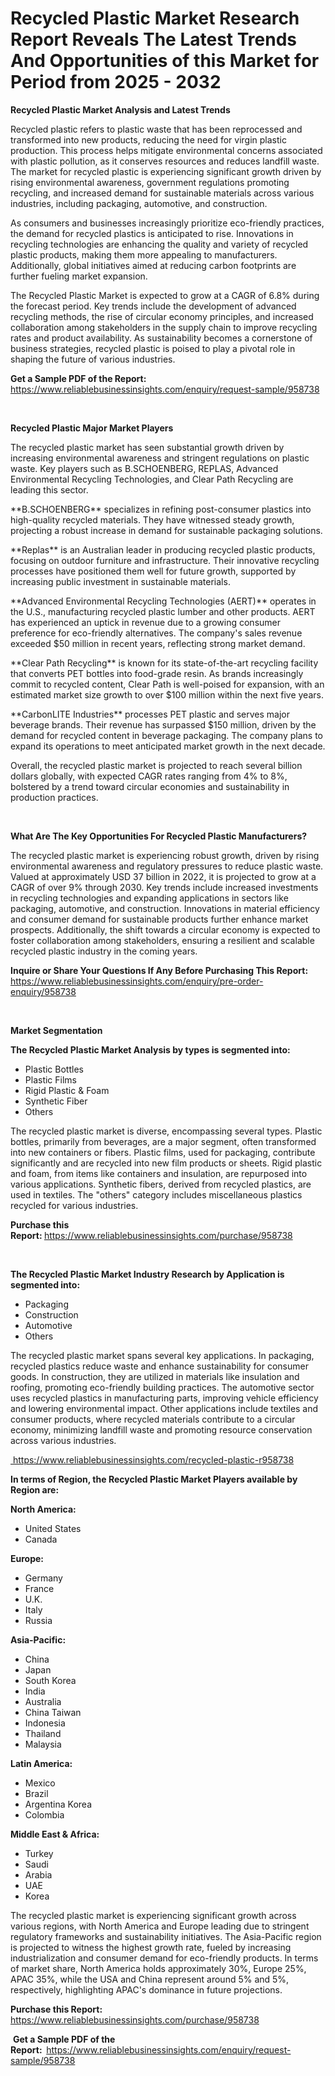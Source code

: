 <p><h1>Recycled Plastic Market Research Report Reveals The Latest Trends And Opportunities of this Market for Period from 2025 - 2032</h1></p><p><strong>Recycled Plastic Market Analysis and Latest Trends</strong></p>
<p><p>Recycled plastic refers to plastic waste that has been reprocessed and transformed into new products, reducing the need for virgin plastic production. This process helps mitigate environmental concerns associated with plastic pollution, as it conserves resources and reduces landfill waste. The market for recycled plastic is experiencing significant growth driven by rising environmental awareness, government regulations promoting recycling, and increased demand for sustainable materials across various industries, including packaging, automotive, and construction.</p><p>As consumers and businesses increasingly prioritize eco-friendly practices, the demand for recycled plastics is anticipated to rise. Innovations in recycling technologies are enhancing the quality and variety of recycled plastic products, making them more appealing to manufacturers. Additionally, global initiatives aimed at reducing carbon footprints are further fueling market expansion.</p><p>The Recycled Plastic Market is expected to grow at a CAGR of 6.8% during the forecast period. Key trends include the development of advanced recycling methods, the rise of circular economy principles, and increased collaboration among stakeholders in the supply chain to improve recycling rates and product availability. As sustainability becomes a cornerstone of business strategies, recycled plastic is poised to play a pivotal role in shaping the future of various industries.</p></p>
<p><strong>Get a Sample PDF of the Report:&nbsp;</strong> <a href="https://www.reliablebusinessinsights.com/enquiry/request-sample/958738?utm_campaign=2753&utm_medium=2&utm_source=Github&utm_content=ia&utm_term=17042025&utm_id=recycled-plastic">https://www.reliablebusinessinsights.com/enquiry/request-sample/958738</a></p>
<p>&nbsp;</p>
<p><strong>Recycled Plastic Major Market Players</strong></p>
<p><p>The recycled plastic market has seen substantial growth driven by increasing environmental awareness and stringent regulations on plastic waste. Key players such as B.SCHOENBERG, REPLAS, Advanced Environmental Recycling Technologies, and Clear Path Recycling are leading this sector.</p><p>**B.SCHOENBERG** specializes in refining post-consumer plastics into high-quality recycled materials. They have witnessed steady growth, projecting a robust increase in demand for sustainable packaging solutions.</p><p>**Replas** is an Australian leader in producing recycled plastic products, focusing on outdoor furniture and infrastructure. Their innovative recycling processes have positioned them well for future growth, supported by increasing public investment in sustainable materials.</p><p>**Advanced Environmental Recycling Technologies (AERT)** operates in the U.S., manufacturing recycled plastic lumber and other products. AERT has experienced an uptick in revenue due to a growing consumer preference for eco-friendly alternatives. The company's sales revenue exceeded $50 million in recent years, reflecting strong market demand.</p><p>**Clear Path Recycling** is known for its state-of-the-art recycling facility that converts PET bottles into food-grade resin. As brands increasingly commit to recycled content, Clear Path is well-poised for expansion, with an estimated market size growth to over $100 million within the next five years.</p><p>**CarbonLITE Industries** processes PET plastic and serves major beverage brands. Their revenue has surpassed $150 million, driven by the demand for recycled content in beverage packaging. The company plans to expand its operations to meet anticipated market growth in the next decade.</p><p>Overall, the recycled plastic market is projected to reach several billion dollars globally, with expected CAGR rates ranging from 4% to 8%, bolstered by a trend toward circular economies and sustainability in production practices.</p></p>
<p>&nbsp;</p>
<p><strong>What Are The Key Opportunities For Recycled Plastic Manufacturers?</strong></p>
<p><p>The recycled plastic market is experiencing robust growth, driven by rising environmental awareness and regulatory pressures to reduce plastic waste. Valued at approximately USD 37 billion in 2022, it is projected to grow at a CAGR of over 9% through 2030. Key trends include increased investments in recycling technologies and expanding applications in sectors like packaging, automotive, and construction. Innovations in material efficiency and consumer demand for sustainable products further enhance market prospects. Additionally, the shift towards a circular economy is expected to foster collaboration among stakeholders, ensuring a resilient and scalable recycled plastic industry in the coming years.</p></p>
<p><strong>Inquire or Share Your Questions If Any Before Purchasing This Report:</strong> <a href="https://www.reliablebusinessinsights.com/enquiry/pre-order-enquiry/958738?utm_campaign=2753&utm_medium=2&utm_source=Github&utm_content=ia&utm_term=17042025&utm_id=recycled-plastic">https://www.reliablebusinessinsights.com/enquiry/pre-order-enquiry/958738</a></p>
<p>&nbsp;</p>
<p><strong>Market Segmentation</strong></p>
<p><strong>The Recycled Plastic Market Analysis by types is segmented into:</strong></p>
<p><ul><li>Plastic Bottles</li><li>Plastic Films</li><li>Rigid Plastic & Foam</li><li>Synthetic Fiber</li><li>Others</li></ul></p>
<p><p>The recycled plastic market is diverse, encompassing several types. Plastic bottles, primarily from beverages, are a major segment, often transformed into new containers or fibers. Plastic films, used for packaging, contribute significantly and are recycled into new film products or sheets. Rigid plastic and foam, from items like containers and insulation, are repurposed into various applications. Synthetic fibers, derived from recycled plastics, are used in textiles. The "others" category includes miscellaneous plastics recycled for various industries.</p></p>
<p><strong>Purchase this Report:&nbsp;</strong><a href="https://www.reliablebusinessinsights.com/purchase/958738?utm_campaign=2753&utm_medium=2&utm_source=Github&utm_content=ia&utm_term=17042025&utm_id=recycled-plastic">https://www.reliablebusinessinsights.com/purchase/958738</a></p>
<p>&nbsp;</p>
<p><strong>The Recycled Plastic Market Industry Research by Application is segmented into:</strong></p>
<p><ul><li>Packaging</li><li>Construction</li><li>Automotive</li><li>Others</li></ul></p>
<p><p>The recycled plastic market spans several key applications. In packaging, recycled plastics reduce waste and enhance sustainability for consumer goods. In construction, they are utilized in materials like insulation and roofing, promoting eco-friendly building practices. The automotive sector uses recycled plastics in manufacturing parts, improving vehicle efficiency and lowering environmental impact. Other applications include textiles and consumer products, where recycled materials contribute to a circular economy, minimizing landfill waste and promoting resource conservation across various industries.</p></p>
<p><a href="https://www.reliablebusinessinsights.com/recycled-plastic-r958738?utm_campaign=2753&utm_medium=2&utm_source=Github&utm_content=ia&utm_term=17042025&utm_id=recycled-plastic">&nbsp;https://www.reliablebusinessinsights.com/recycled-plastic-r958738</a></p>
<p><strong>In terms of Region, the Recycled Plastic Market Players available by Region are:</strong></p>
<p>
    <p> <strong> North America: </strong>
        <ul>
            <li>United States</li>
            <li>Canada</li>
        </ul>
        </p> 
    <p> <strong> Europe: </strong>
        <ul>
            <li>Germany</li>
            <li>France</li>
            <li>U.K.</li>
            <li>Italy</li>
            <li>Russia</li>
        </ul>
        </p> 
    <p> <strong> Asia-Pacific: </strong>
        <ul>
            <li>China</li>
            <li>Japan</li>
            <li>South Korea</li>
            <li>India</li>
            <li>Australia</li>
            <li>China Taiwan</li>
            <li>Indonesia</li>
            <li>Thailand</li>
            <li>Malaysia</li>
        </ul>
        </p> 
    <p> <strong> Latin America: </strong>
        <ul>
            <li>Mexico</li>
            <li>Brazil</li>
            <li>Argentina Korea</li>
            <li>Colombia</li>
        </ul>
        </p> 
    <p> <strong> Middle East & Africa: </strong>
        <ul>
            <li>Turkey</li>
            <li>Saudi</li>
            <li>Arabia</li>
            <li>UAE</li>
            <li>Korea</li>
        </ul>
    </p>
    </p>
<p><p>The recycled plastic market is experiencing significant growth across various regions, with North America and Europe leading due to stringent regulatory frameworks and sustainability initiatives. The Asia-Pacific region is projected to witness the highest growth rate, fueled by increasing industrialization and consumer demand for eco-friendly products. In terms of market share, North America holds approximately 30%, Europe 25%, APAC 35%, while the USA and China represent around 5% and 5%, respectively, highlighting APAC's dominance in future projections.</p></p>
<p><strong>Purchase this Report: </strong><a href="https://www.reliablebusinessinsights.com/purchase/958738?utm_campaign=2753&utm_medium=2&utm_source=Github&utm_content=ia&utm_term=17042025&utm_id=recycled-plastic">https://www.reliablebusinessinsights.com/purchase/958738</a></p>
<p>&nbsp;<strong>Get a Sample PDF of the Report:&nbsp;&nbsp;</strong><a href="https://www.reliablebusinessinsights.com/enquiry/request-sample/958738?utm_campaign=2753&utm_medium=2&utm_source=Github&utm_content=ia&utm_term=17042025&utm_id=recycled-plastic">https://www.reliablebusinessinsights.com/enquiry/request-sample/958738</a></p>
<p><strong></strong></p>
<p><p></p><p></p><p></p></p>